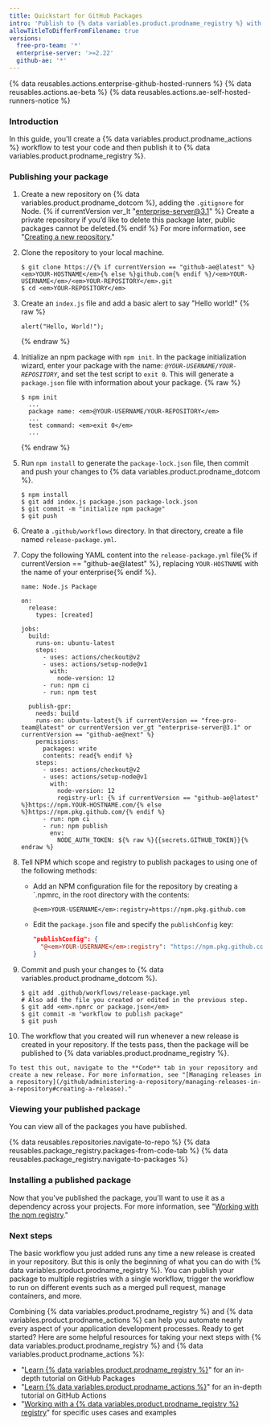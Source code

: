 ```yaml
---
title: Quickstart for GitHub Packages
intro: 'Publish to {% data variables.product.prodname_registry %} with {% data variables.product.prodname_actions %}.'
allowTitleToDifferFromFilename: true
versions:
  free-pro-team: '*'
  enterprise-server: '>=2.22'
  github-ae: '*'
---
```


{% data reusables.actions.enterprise-github-hosted-runners %}
{% data reusables.actions.ae-beta %}
{% data reusables.actions.ae-self-hosted-runners-notice %}

### Introduction

In this guide, you'll create a {% data variables.product.prodname_actions %} workflow to test your code and then publish it to {% data variables.product.prodname_registry %}.

### Publishing your package

1. Create a new repository on {% data variables.product.prodname_dotcom %}, adding the `.gitignore` for Node. {% if currentVersion ver_lt "enterprise-server@3.1" %} Create a private repository if you’d like to delete this package later, public packages cannot be deleted.{% endif %} For more information, see "[Creating a new repository](/github/creating-cloning-and-archiving-repositories/creating-a-new-repository)."
2. Clone the repository to your local machine.
    ```shell
    $ git clone https://{% if currentVersion == "github-ae@latest" %}<em>YOUR-HOSTNAME</em>{% else %}github.com{% endif %}/<em>YOUR-USERNAME</em>/<em>YOUR-REPOSITORY</em>.git
    $ cd <em>YOUR-REPOSITORY</em>
    ```
3. Create an `index.js` file and add a basic alert to say "Hello world!"
    {% raw %}
    ```javascript{:copy}
    alert("Hello, World!");
    ```
    {% endraw %}
4. Initialize an npm package with `npm init`. In the package initialization wizard, enter your package with the name: _`@YOUR-USERNAME/YOUR-REPOSITORY`_, and set the test script to `exit 0`. This will generate a `package.json` file with information about your package.
    {% raw %}
    ```shell
    $ npm init
      ...
      package name: <em>@YOUR-USERNAME/YOUR-REPOSITORY</em>
      ...
      test command: <em>exit 0</em>
      ...    
    ```
    {% endraw %}

5. Run `npm install` to generate the `package-lock.json` file, then commit and push your changes to {% data variables.product.prodname_dotcom %}.
    ```shell
    $ npm install
    $ git add index.js package.json package-lock.json
    $ git commit -m "initialize npm package"
    $ git push
    ```
6. Create a `.github/workflows` directory. In that directory, create a file named `release-package.yml`.
7. Copy the following YAML content into the `release-package.yml` file{% if currentVersion == "github-ae@latest" %}, replacing `YOUR-HOSTNAME` with the name of your enterprise{% endif %}.
    ```yaml{:copy}
    name: Node.js Package

    on:
      release:
        types: [created]

    jobs:
      build:
        runs-on: ubuntu-latest
        steps:
          - uses: actions/checkout@v2
          - uses: actions/setup-node@v1
            with:
              node-version: 12
          - run: npm ci
          - run: npm test

      publish-gpr:
        needs: build
        runs-on: ubuntu-latest{% if currentVersion == "free-pro-team@latest" or currentVersion ver_gt "enterprise-server@3.1" or currentVersion == "github-ae@next" %}
        permissions:
          packages: write
          contents: read{% endif %}
        steps:
          - uses: actions/checkout@v2
          - uses: actions/setup-node@v1
            with:
              node-version: 12
              registry-url: {% if currentVersion == "github-ae@latest" %}https://npm.YOUR-HOSTNAME.com/{% else %}https://npm.pkg.github.com/{% endif %}
          - run: npm ci
          - run: npm publish
            env:
              NODE_AUTH_TOKEN: ${% raw %}{{secrets.GITHUB_TOKEN}}{% endraw %}
    ```
8. Tell NPM which scope and registry to publish packages to using one of the following methods:
   - Add an NPM configuration file for the repository by creating a `.npmrc, in the root directory with the contents:
      ```
      @<em>YOUR-USERNAME</em>:registry=https://npm.pkg.github.com
      ```
   - Edit the `package.json` file and specify the `publishConfig` key:
      ```json
      "publishConfig": {
        "@<em>YOUR-USERNAME</em>:registry": "https://npm.pkg.github.com"
      }
      ```
  
9. Commit and push your changes to {% data variables.product.prodname_dotcom %}.
    ```shell
    $ git add .github/workflows/release-package.yml
    # Also add the file you created or edited in the previous step.
    $ git add <em>.npmrc or package.json</em>
    $ git commit -m "workflow to publish package"
    $ git push
    ```
10.  The workflow that you created will run whenever a new release is created in your repository. If the tests pass, then the package will be published to {% data variables.product.prodname_registry %}.
    
    To test this out, navigate to the **Code** tab in your repository and create a new release. For more information, see "[Managing releases in a repository](/github/administering-a-repository/managing-releases-in-a-repository#creating-a-release)."

### Viewing your published package

You can view all of the packages you have published.

{% data reusables.repositories.navigate-to-repo %}
{% data reusables.package_registry.packages-from-code-tab %}
{% data reusables.package_registry.navigate-to-packages %}


### Installing a published package

Now that you've published the package, you'll want to use it as a dependency across your projects. For more information, see "[Working with the npm registry](/packages/working-with-a-github-packages-registry/working-with-the-npm-registry#installing-a-package)."

### Next steps

The basic workflow you just added runs any time a new release is created in your repository. But this is only the beginning of what you can do with {% data variables.product.prodname_registry %}. You can publish your package to multiple registries with a single workflow, trigger the workflow to run on different events such as a merged pull request, manage containers, and more.

Combining {% data variables.product.prodname_registry %} and {% data variables.product.prodname_actions %} can help you automate nearly every aspect of your application development processes. Ready to get started? Here are some helpful resources for taking your next steps with {% data variables.product.prodname_registry %} and {% data variables.product.prodname_actions %}:

- "[Learn {% data variables.product.prodname_registry %}](/packages/learn-github-packages)" for an in-depth tutorial on GitHub Packages
- "[Learn {% data variables.product.prodname_actions %}](/actions/learn-github-actions)" for an in-depth tutorial on GitHub Actions
- "[Working with a {% data variables.product.prodname_registry %} registry](/packages/working-with-a-github-packages-registry)" for specific uses cases and examples
